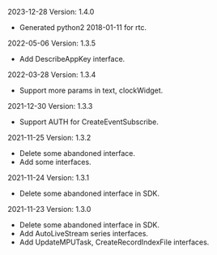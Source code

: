 2023-12-28 Version: 1.4.0
- Generated python2 2018-01-11 for rtc.

2022-05-06 Version: 1.3.5
- Add DescribeAppKey interface.

2022-03-28 Version: 1.3.4
- Support more params in text, clockWidget.

2021-12-30 Version: 1.3.3
- Support AUTH for CreateEventSubscribe.

2021-11-25 Version: 1.3.2
- Delete some abandoned interface.
- Add some interfaces.

2021-11-24 Version: 1.3.1
- Delete some abandoned interface in SDK.

2021-11-23 Version: 1.3.0
- Delete some abandoned interface in SDK.
- Add AutoLiveStream series interfaces.
- Add UpdateMPUTask, CreateRecordIndexFile interfaces.

